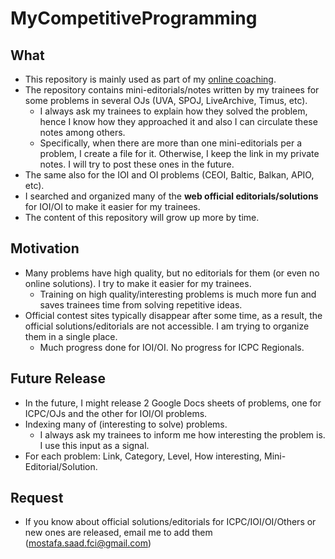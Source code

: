 # MyCompetitiveProgramming

## What
* This repository is mainly used as part of my [online coaching](http://codeforces.com/blog/entry/59131).
* The repository contains mini-editorials/notes written by my trainees for some problems in several OJs (UVA, SPOJ, LiveArchive, Timus, etc).
  * I always ask my trainees to explain how they solved the problem, hence I know how they approached it and also I can circulate these notes among others.
  * Specifically, when there are more than one mini-editorials per a problem, I create a file for it. Otherwise, I keep the link in my private notes. I will try to post these ones in the future.
* The same also for the IOI and OI problems (CEOI, Baltic, Balkan, APIO, etc).
* I searched and organized many of the **web official editorials/solutions** for IOI/OI to make it easier for my trainees.
* The content of this repository will grow up more by time.


## Motivation
* Many problems have high quality, but no editorials for them (or even no online solutions). I try to make it easier for my trainees.
  * Training on high quality/interesting problems is much more fun and saves trainees time from solving repetitive ideas.
* Official contest sites typically disappear after some time, as a result, the official solutions/editorials are not accessible. I am trying to organize them in a single place.
  * Much progress done for IOI/OI. No progress for ICPC Regionals.


## Future Release
* In the future, I might release 2 Google Docs sheets of problems, one for ICPC/OJs and the other for IOI/OI problems.
* Indexing many of (interesting to solve) problems.
  * I always ask my trainees to inform me how interesting the problem is. I use this input as a signal.
* For each problem: Link, Category, Level, How interesting, Mini-Editorial/Solution.

## Request
* If you know about official solutions/editorials for ICPC/IOI/OI/Others or new ones are released, email me to add them (mostafa.saad.fci@gmail.com)

